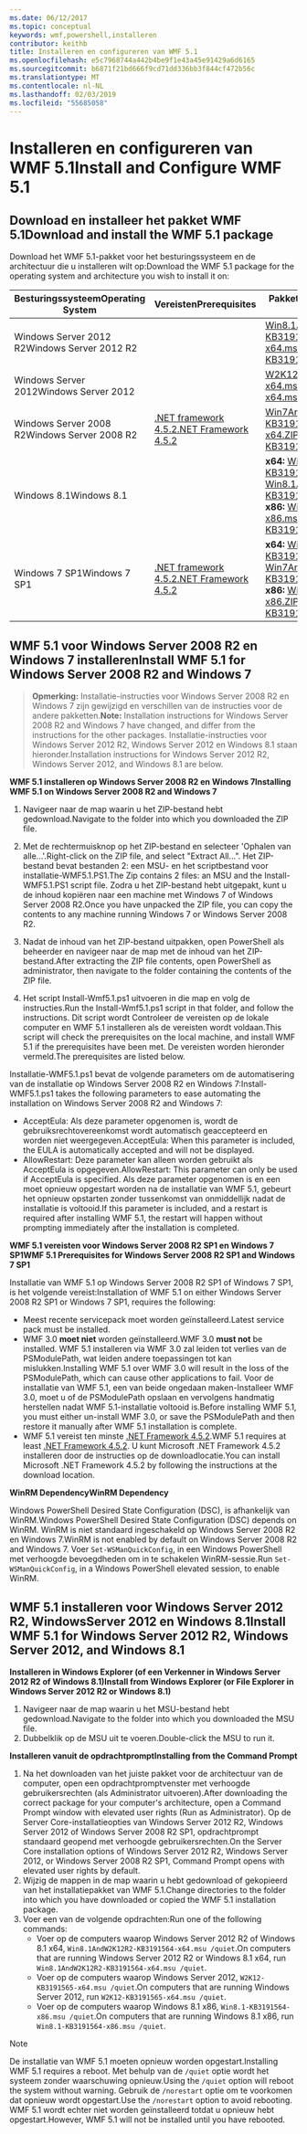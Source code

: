 ```yaml
---
ms.date: 06/12/2017
ms.topic: conceptual
keywords: wmf,powershell,installeren
contributor: keithb
title: Installeren en configureren van WMF 5.1
ms.openlocfilehash: e5c7968744a442b4be9f1e43a45e91429a6d6165
ms.sourcegitcommit: b6871f21bd666f9cd71dd336bb3f844cf472b56c
ms.translationtype: MT
ms.contentlocale: nl-NL
ms.lasthandoff: 02/03/2019
ms.locfileid: "55685058"
---
```

# <a name="install-and-configure-wmf-51"></a><span data-ttu-id="1dad2-103">Installeren en configureren van WMF 5.1</span><span class="sxs-lookup"><span data-stu-id="1dad2-103">Install and Configure WMF 5.1</span></span> #


## <a name="download-and-install-the-wmf-51-package"></a><span data-ttu-id="1dad2-104">Download en installeer het pakket WMF 5.1</span><span class="sxs-lookup"><span data-stu-id="1dad2-104">Download and install the WMF 5.1 package</span></span>

<span data-ttu-id="1dad2-105">Download het WMF 5.1-pakket voor het besturingssysteem en de architectuur die u installeren wilt op:</span><span class="sxs-lookup"><span data-stu-id="1dad2-105">Download the WMF 5.1 package for the operating system and architecture you wish to install it on:</span></span>

| <span data-ttu-id="1dad2-106">Besturingssysteem</span><span class="sxs-lookup"><span data-stu-id="1dad2-106">Operating System</span></span>       | <span data-ttu-id="1dad2-107">Vereisten</span><span class="sxs-lookup"><span data-stu-id="1dad2-107">Prerequisites</span></span>           | <span data-ttu-id="1dad2-108">Pakket-koppelingen</span><span class="sxs-lookup"><span data-stu-id="1dad2-108">Package Links</span></span>                          |
|------------------------|-------------------------|----------------------------------------|
| <span data-ttu-id="1dad2-109">Windows Server 2012 R2</span><span class="sxs-lookup"><span data-stu-id="1dad2-109">Windows Server 2012 R2</span></span> |                         | <span data-ttu-id="1dad2-110">[Win8.1AndW2K12R2-KB3191564-x64.msu][]</span><span class="sxs-lookup"><span data-stu-id="1dad2-110">[Win8.1AndW2K12R2-KB3191564-x64.msu][]</span></span> |
| <span data-ttu-id="1dad2-111">Windows Server 2012</span><span class="sxs-lookup"><span data-stu-id="1dad2-111">Windows Server 2012</span></span>    |                         | <span data-ttu-id="1dad2-112">[W2K12-KB3191565-x64.msu][]</span><span class="sxs-lookup"><span data-stu-id="1dad2-112">[W2K12-KB3191565-x64.msu][]</span></span>            |
| <span data-ttu-id="1dad2-113">Windows Server 2008 R2</span><span class="sxs-lookup"><span data-stu-id="1dad2-113">Windows Server 2008 R2</span></span> | <span data-ttu-id="1dad2-114">[.NET framework 4.5.2][]</span><span class="sxs-lookup"><span data-stu-id="1dad2-114">[.NET Framework 4.5.2][]</span></span>| <span data-ttu-id="1dad2-115">[Win7AndW2K8R2-KB3191566-x64.ZIP][]</span><span class="sxs-lookup"><span data-stu-id="1dad2-115">[Win7AndW2K8R2-KB3191566-x64.ZIP][]</span></span>    |
| <span data-ttu-id="1dad2-116">Windows 8.1</span><span class="sxs-lookup"><span data-stu-id="1dad2-116">Windows 8.1</span></span>            |                         | <span data-ttu-id="1dad2-117">**x64:** [Win8.1AndW2K12R2-KB3191564-x64.msu][]</span><span class="sxs-lookup"><span data-stu-id="1dad2-117">**x64:** [Win8.1AndW2K12R2-KB3191564-x64.msu][]</span></span></br><span data-ttu-id="1dad2-118">**x86:** [Win8.1-KB3191564-x86.msu][]</span><span class="sxs-lookup"><span data-stu-id="1dad2-118">**x86:** [Win8.1-KB3191564-x86.msu][]</span></span> |
| <span data-ttu-id="1dad2-119">Windows 7 SP1</span><span class="sxs-lookup"><span data-stu-id="1dad2-119">Windows 7 SP1</span></span>          | <span data-ttu-id="1dad2-120">[.NET framework 4.5.2][]</span><span class="sxs-lookup"><span data-stu-id="1dad2-120">[.NET Framework 4.5.2][]</span></span>| <span data-ttu-id="1dad2-121">**x64:** [Win7AndW2K8R2-KB3191566-x64.ZIP][]</span><span class="sxs-lookup"><span data-stu-id="1dad2-121">**x64:** [Win7AndW2K8R2-KB3191566-x64.ZIP][]</span></span></br><span data-ttu-id="1dad2-122">**x86:** [Win7-KB3191566-x86.ZIP][]</span><span class="sxs-lookup"><span data-stu-id="1dad2-122">**x86:** [Win7-KB3191566-x86.ZIP][]</span></span> |

[.NET framework 4.5.2]: https://www.microsoft.com/download/details.aspx?id=42642
[.NET Framework 4.5.2]: https://www.microsoft.com/download/details.aspx?id=42642
[W2K12-KB3191565-x64.msu]: https://go.microsoft.com/fwlink/?linkid=839513
[Win7-KB3191566-x86.ZIP]: https://go.microsoft.com/fwlink/?linkid=839522
[Win7AndW2K8R2-KB3191566-x64.ZIP]: https://go.microsoft.com/fwlink/?linkid=839523
[Win8.1-KB3191564-x86.msu]: https://go.microsoft.com/fwlink/?linkid=839521
[Win8.1AndW2K12R2-KB3191564-x64.msu]: https://go.microsoft.com/fwlink/?linkid=839516

## <a name="install-wmf-51-for-windows-server-2008-r2-and-windows-7"></a><span data-ttu-id="1dad2-129">WMF 5.1 voor Windows Server 2008 R2 en Windows 7 installeren</span><span class="sxs-lookup"><span data-stu-id="1dad2-129">Install WMF 5.1 for Windows Server 2008 R2 and Windows 7</span></span>

> <span data-ttu-id="1dad2-130">**Opmerking:** Installatie-instructies voor Windows Server 2008 R2 en Windows 7 zijn gewijzigd en verschillen van de instructies voor de andere pakketten.</span><span class="sxs-lookup"><span data-stu-id="1dad2-130">**Note:** Installation instructions for Windows Server 2008 R2 and Windows 7 have changed, and differ from the instructions for the other packages.</span></span> <span data-ttu-id="1dad2-131">Installatie-instructies voor Windows Server 2012 R2, Windows Server 2012 en Windows 8.1 staan hieronder.</span><span class="sxs-lookup"><span data-stu-id="1dad2-131">Installation instructions for Windows Server 2012 R2, Windows Server 2012, and Windows 8.1 are below.</span></span>

<span data-ttu-id="1dad2-132">**WMF 5.1 installeren op Windows Server 2008 R2 en Windows 7**</span><span class="sxs-lookup"><span data-stu-id="1dad2-132">**Installing WMF 5.1 on Windows Server 2008 R2 and Windows 7**</span></span>

1. <span data-ttu-id="1dad2-133">Navigeer naar de map waarin u het ZIP-bestand hebt gedownload.</span><span class="sxs-lookup"><span data-stu-id="1dad2-133">Navigate to the folder into which you downloaded the ZIP file.</span></span>

2. <span data-ttu-id="1dad2-134">Met de rechtermuisknop op het ZIP-bestand en selecteer 'Ophalen van alle...'.</span><span class="sxs-lookup"><span data-stu-id="1dad2-134">Right-click on the ZIP file, and select "Extract All...".</span></span> <span data-ttu-id="1dad2-135">Het ZIP-bestand bevat bestanden 2: een MSU- en het scriptbestand voor installatie-WMF5.1.PS1.</span><span class="sxs-lookup"><span data-stu-id="1dad2-135">The Zip contains 2 files: an MSU and the Install-WMF5.1.PS1 script file.</span></span>
<span data-ttu-id="1dad2-136">Zodra u het ZIP-bestand hebt uitgepakt, kunt u de inhoud kopiëren naar een machine met Windows 7 of Windows Server 2008 R2.</span><span class="sxs-lookup"><span data-stu-id="1dad2-136">Once you have unpacked the ZIP file, you can copy the contents to any machine running Windows 7 or Windows Server 2008 R2.</span></span>

3. <span data-ttu-id="1dad2-137">Nadat de inhoud van het ZIP-bestand uitpakken, open PowerShell als beheerder en navigeer naar de map met de inhoud van het ZIP-bestand.</span><span class="sxs-lookup"><span data-stu-id="1dad2-137">After extracting the ZIP file contents, open PowerShell as administrator, then navigate to the folder containing the contents of the ZIP file.</span></span>

4. <span data-ttu-id="1dad2-138">Het script Install-Wmf5.1.ps1 uitvoeren in die map en volg de instructies.</span><span class="sxs-lookup"><span data-stu-id="1dad2-138">Run the Install-Wmf5.1.ps1 script in that folder, and follow the instructions.</span></span> <span data-ttu-id="1dad2-139">Dit script wordt Controleer de vereisten op de lokale computer en WMF 5.1 installeren als de vereisten wordt voldaan.</span><span class="sxs-lookup"><span data-stu-id="1dad2-139">This script will check the prerequisites on the local machine, and install WMF 5.1 if the prerequisites have been met.</span></span> <span data-ttu-id="1dad2-140">De vereisten worden hieronder vermeld.</span><span class="sxs-lookup"><span data-stu-id="1dad2-140">The prerequisites are listed below.</span></span>

<span data-ttu-id="1dad2-141">Installatie-WMF5.1.ps1 bevat de volgende parameters om de automatisering van de installatie op Windows Server 2008 R2 en Windows 7:</span><span class="sxs-lookup"><span data-stu-id="1dad2-141">Install-WMF5.1.ps1 takes the following parameters to ease automating the installation on Windows Server 2008 R2 and Windows 7:</span></span>

- <span data-ttu-id="1dad2-142">AcceptEula: Als deze parameter opgenomen is, wordt de gebruiksrechtovereenkomst wordt automatisch geaccepteerd en worden niet weergegeven.</span><span class="sxs-lookup"><span data-stu-id="1dad2-142">AcceptEula: When this parameter is included, the EULA is automatically accepted and will not be displayed.</span></span>
- <span data-ttu-id="1dad2-143">AllowRestart: Deze parameter kan alleen worden gebruikt als AcceptEula is opgegeven.</span><span class="sxs-lookup"><span data-stu-id="1dad2-143">AllowRestart: This parameter can only be used if AcceptEula is specified.</span></span> <span data-ttu-id="1dad2-144">Als deze parameter opgenomen is en een moet opnieuw opgestart worden na de installatie van WMF 5.1, gebeurt het opnieuw opstarten zonder tussenkomst van onmiddellijk nadat de installatie is voltooid.</span><span class="sxs-lookup"><span data-stu-id="1dad2-144">If this parameter is included, and a restart is required after installing WMF 5.1, the restart will happen without prompting immediately after the installation is completed.</span></span>

<span data-ttu-id="1dad2-145">**WMF 5.1 vereisten voor Windows Server 2008 R2 SP1 en Windows 7 SP1**</span><span class="sxs-lookup"><span data-stu-id="1dad2-145">**WMF 5.1 Prerequisites for Windows Server 2008 R2 SP1 and Windows 7 SP1**</span></span>

<span data-ttu-id="1dad2-146">Installatie van WMF 5.1 op Windows Server 2008 R2 SP1 of Windows 7 SP1, is het volgende vereist:</span><span class="sxs-lookup"><span data-stu-id="1dad2-146">Installation of WMF 5.1 on either Windows Server 2008 R2 SP1 or Windows 7 SP1, requires the following:</span></span>
- <span data-ttu-id="1dad2-147">Meest recente servicepack moet worden geïnstalleerd.</span><span class="sxs-lookup"><span data-stu-id="1dad2-147">Latest service pack must be installed.</span></span>
- <span data-ttu-id="1dad2-148">WMF 3.0 **moet niet** worden geïnstalleerd.</span><span class="sxs-lookup"><span data-stu-id="1dad2-148">WMF 3.0 **must not** be installed.</span></span> <span data-ttu-id="1dad2-149">WMF 5.1 installeren via WMF 3.0 zal leiden tot verlies van de PSModulePath, wat leiden andere toepassingen tot kan mislukken.</span><span class="sxs-lookup"><span data-stu-id="1dad2-149">Installing WMF 5.1 over WMF 3.0 will result in the loss of the PSModulePath, which can cause other applications to fail.</span></span> <span data-ttu-id="1dad2-150">Voor de installatie van WMF 5.1, een van beide ongedaan maken-Installeer WMF 3.0, moet u of de PSModulePath opslaan en vervolgens handmatig herstellen nadat WMF 5.1-installatie voltooid is.</span><span class="sxs-lookup"><span data-stu-id="1dad2-150">Before installing WMF 5.1, you must either un-install WMF 3.0, or save the PSModulePath and then restore it manually after WMF 5.1 installation is complete.</span></span>
- <span data-ttu-id="1dad2-151">WMF 5.1 vereist ten minste [.NET Framework 4.5.2](https://www.microsoft.com/en-ca/download/details.aspx?id=42642).</span><span class="sxs-lookup"><span data-stu-id="1dad2-151">WMF 5.1 requires at least [.NET Framework 4.5.2](https://www.microsoft.com/en-ca/download/details.aspx?id=42642).</span></span>
<span data-ttu-id="1dad2-152">U kunt Microsoft .NET Framework 4.5.2 installeren door de instructies op de downloadlocatie.</span><span class="sxs-lookup"><span data-stu-id="1dad2-152">You can install Microsoft .NET Framework 4.5.2 by following the instructions at the download location.</span></span>

<span data-ttu-id="1dad2-153">**WinRM Dependency**</span><span class="sxs-lookup"><span data-stu-id="1dad2-153">**WinRM Dependency**</span></span>

<span data-ttu-id="1dad2-154">Windows PowerShell Desired State Configuration (DSC), is afhankelijk van WinRM.</span><span class="sxs-lookup"><span data-stu-id="1dad2-154">Windows PowerShell Desired State Configuration (DSC) depends on WinRM.</span></span>
<span data-ttu-id="1dad2-155">WinRM is niet standaard ingeschakeld op Windows Server 2008 R2 en Windows 7.</span><span class="sxs-lookup"><span data-stu-id="1dad2-155">WinRM is not enabled by default on Windows Server 2008 R2 and Windows 7.</span></span>
<span data-ttu-id="1dad2-156">Voer `Set-WSManQuickConfig`, in een Windows PowerShell met verhoogde bevoegdheden om in te schakelen WinRM-sessie.</span><span class="sxs-lookup"><span data-stu-id="1dad2-156">Run `Set-WSManQuickConfig`, in a Windows PowerShell elevated session, to enable WinRM.</span></span>


## <a name="install-wmf-51-for-windows-server-2012-r2-windows-server-2012-and-windows-81"></a><span data-ttu-id="1dad2-157">WMF 5.1 installeren voor Windows Server 2012 R2, WindowsServer 2012 en Windows 8.1</span><span class="sxs-lookup"><span data-stu-id="1dad2-157">Install WMF 5.1 for Windows Server 2012 R2, Windows Server 2012, and Windows 8.1</span></span>
<span data-ttu-id="1dad2-158">**Installeren in Windows Explorer (of een Verkenner in Windows Server 2012 R2 of Windows 8.1)**</span><span class="sxs-lookup"><span data-stu-id="1dad2-158">**Install from Windows Explorer (or File Explorer in Windows Server 2012 R2 or Windows 8.1)**</span></span>

1. <span data-ttu-id="1dad2-159">Navigeer naar de map waarin u het MSU-bestand hebt gedownload.</span><span class="sxs-lookup"><span data-stu-id="1dad2-159">Navigate to the folder into which you downloaded the MSU file.</span></span>
2. <span data-ttu-id="1dad2-160">Dubbelklik op de MSU uit te voeren.</span><span class="sxs-lookup"><span data-stu-id="1dad2-160">Double-click the MSU to run it.</span></span>

<span data-ttu-id="1dad2-161">**Installeren vanuit de opdrachtprompt**</span><span class="sxs-lookup"><span data-stu-id="1dad2-161">**Installing from the Command Prompt**</span></span>

1. <span data-ttu-id="1dad2-162">Na het downloaden van het juiste pakket voor de architectuur van de computer, open een opdrachtpromptvenster met verhoogde gebruikersrechten (als Administrator uitvoeren).</span><span class="sxs-lookup"><span data-stu-id="1dad2-162">After downloading the correct package for your computer's architecture, open a Command Prompt window with elevated user rights (Run as Administrator).</span></span> <span data-ttu-id="1dad2-163">Op de Server Core-installatieopties van Windows Server 2012 R2, Windows Server 2012 of Windows Server 2008 R2 SP1, opdrachtprompt standaard geopend met verhoogde gebruikersrechten.</span><span class="sxs-lookup"><span data-stu-id="1dad2-163">On the Server Core installation options of Windows Server 2012 R2, Windows Server 2012, or Windows Server 2008 R2 SP1, Command Prompt opens with elevated user rights by default.</span></span>
2. <span data-ttu-id="1dad2-164">Wijzig de mappen in de map waarin u hebt gedownload of gekopieerd van het installatiepakket van WMF 5.1.</span><span class="sxs-lookup"><span data-stu-id="1dad2-164">Change directories to the folder into which you have downloaded or copied the WMF 5.1 installation package.</span></span>
3. <span data-ttu-id="1dad2-165">Voer een van de volgende opdrachten:</span><span class="sxs-lookup"><span data-stu-id="1dad2-165">Run one of the following commands:</span></span>
   - <span data-ttu-id="1dad2-166">Voer op de computers waarop Windows Server 2012 R2 of Windows 8.1 x64, `Win8.1AndW2K12R2-KB3191564-x64.msu /quiet`.</span><span class="sxs-lookup"><span data-stu-id="1dad2-166">On computers that are running Windows Server 2012 R2 or Windows 8.1 x64, run `Win8.1AndW2K12R2-KB3191564-x64.msu /quiet`.</span></span>
   - <span data-ttu-id="1dad2-167">Voer op de computers waarop Windows Server 2012, `W2K12-KB3191565-x64.msu /quiet`.</span><span class="sxs-lookup"><span data-stu-id="1dad2-167">On computers that are running Windows Server 2012, run `W2K12-KB3191565-x64.msu /quiet`.</span></span>
   - <span data-ttu-id="1dad2-168">Voer op de computers waarop Windows 8.1 x86, `Win8.1-KB3191564-x86.msu /quiet`.</span><span class="sxs-lookup"><span data-stu-id="1dad2-168">On computers that are running Windows 8.1 x86, run `Win8.1-KB3191564-x86.msu /quiet`.</span></span>

> [!NOTE]
> <span data-ttu-id="1dad2-169">De installatie van WMF 5.1 moeten opnieuw worden opgestart.</span><span class="sxs-lookup"><span data-stu-id="1dad2-169">Installing WMF 5.1 requires a reboot.</span></span> <span data-ttu-id="1dad2-170">Met behulp van de `/quiet` optie wordt het systeem zonder waarschuwing opnieuw.</span><span class="sxs-lookup"><span data-stu-id="1dad2-170">Using the `/quiet` option will reboot the system without warning.</span></span>
> <span data-ttu-id="1dad2-171">Gebruik de `/norestart` optie om te voorkomen dat opnieuw wordt opgestart.</span><span class="sxs-lookup"><span data-stu-id="1dad2-171">Use the `/norestart` option to avoid rebooting.</span></span> <span data-ttu-id="1dad2-172">WMF 5.1 wordt echter niet worden geïnstalleerd totdat u opnieuw hebt opgestart.</span><span class="sxs-lookup"><span data-stu-id="1dad2-172">However, WMF 5.1 will not be installed until you have rebooted.</span></span>
